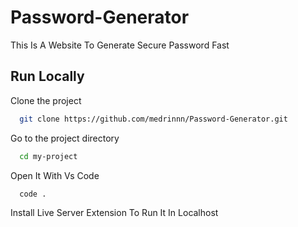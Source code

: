 # Password-Generator

This Is A Website To Generate Secure Password Fast


## Run Locally

Clone the project

```bash
  git clone https://github.com/medrinnn/Password-Generator.git
```

Go to the project directory

```bash
  cd my-project
```

Open It With Vs Code

```bash
  code .
```

Install Live Server Extension To Run It In Localhost

